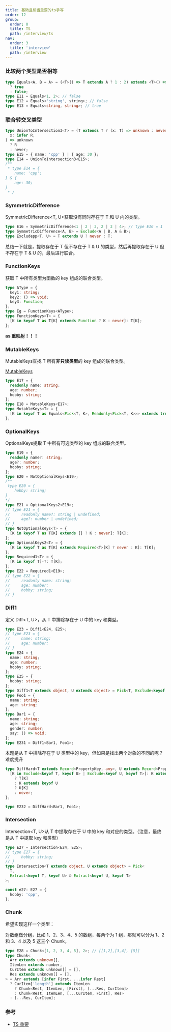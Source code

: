 ```yaml
---
title: 基础且相当重要的ts手写
order: 12
group:
  order: 0
  title: TS
  path: /interview/ts
nav:
  order: 3
  title: 'interview'
  path: /interview
---
```


### 比较两个类型是否相等

```ts
type Equals<A, B = A> = (<T>() => T extends A ? 1 : 2) extends <T>() => T extends B ? 1 : 2
  ? true
  : false;
type E11 = Equals<1, 2>; // false
type E12 = Equals<'string', string>; // false
type E13 = Equals<string, string>; // true
```

### 联合转交叉类型

```ts
type UnionToIntersection3<T> = (T extends T ? (x: T) => unknown : never) extends (
  x: infer R,
) => unknown
  ? R
  : never;
type E15 = { name: 'cpp' } | { age: 30 };
type E14 = UnionToIntersection3<E15>;
/**
 * type E14 = {
    name: 'cpp';
} & {
    age: 30;
}
 * /
```

### SymmetricDifference

SymmetricDifference<T, U>获取没有同时存在于 T 和 U 内的类型。

```ts
type E16 = SymmetricDifference<1 | 2 | 3, 2 | 3 | 4>; // type E16 = 1 | 4
type SymmetricDifference<A, B> = Exclude<A | B, A & B>;
type Excludepp<T, U> = T extends U ? never : T;
```

总结一下就是，提取存在于 T 但不存在于 T & U 的类型，然后再提取存在于 U 但不存在于 T & U 的，最后进行联合。

### FunctionKeys

获取 T 中所有类型为函数的 key 组成的联合类型。

```ts
type AType = {
  key1: string;
  key2: () => void;
  key3: Function;
};
type Eg = FunctionKeys<AType>;
type FunctionKeys<T> = {
  [K in keyof T as T[K] extends Function ? K : never]: T[K];
};
```

**as 重映射！！！**

### MutableKeys

MutableKeys<T>查找 T 所有**非只读类型**的 key 组成的联合类型。

[MutableKeys](https://github.com/type-challenges/type-challenges/issues?q=is%3Aissue+is%3Aopen+MutableKeys)

```ts
type E17 = {
  readonly name: string;
  age: number;
  hobby: string;
};
type E18 = MutableKeys<E17>;
type MutableKeys<T> = {
  [K in keyof T as Equals<Pick<T, K>, Readonly<Pick<T, K>>> extends true ? never : K]: T[K];
};
```

### OptionalKeys

OptionalKeys<T>提取 T 中所有可选类型的 key 组成的联合类型。

```ts
type E19 = {
  readonly name?: string;
  age?: number;
  hobby: string;
};
type E20 = NotOptionalKeys<E19>;
/**
 type E20 = {
    hobby: string;
}
*/
type E21 = OptionalKeys2<E19>;
// type E21 = {
//     readonly name?: string | undefined;
//     age?: number | undefined;
// }
type NotOptionalKeys<T> = {
  [K in keyof T as T[K] extends {} ? K : never]: T[K];
};
type OptionalKeys2<T> = {
  [K in keyof T as T[K] extends Required<T>[K] ? never : K]: T[K];
};
type Required1<T> = {
  [K in keyof T]-?: T[K];
};
type E22 = Required1<E19>;
// type E22 = {
//     readonly name: string;
//     age: number;
//     hobby: string;
// }
```

### Diff1

定义 Diff<T, U>，从 T 中排除存在于 U 中的 key 和类型。

```ts
type E23 = Diff1<E24, E25>;
// type E23 = {
//     name: string;
//     age: number;
// }
type E24 = {
  name: string;
  age: number;
  hobby: string;
};
type E25 = {
  hobby: string;
};
type Diff1<T extends object, U extends object> = Pick<T, Exclude<keyof T, keyof U>>;
type Foo1 = {
  name: string;
  age: string;
};
type Bar1 = {
  name: string;
  age: string;
  gender: number;
  say: () => void;
};
type E231 = Diff1<Bar1, Foo1>;
```

本题是从 T 中排除存在于 U 类型中的 key，但如果是找出两个对象的不同的呢？难度提升

```ts
type DiffHard<T extends Record<PropertyKey, any>, U extends Record<PropertyKey, any>> = {
  [K in Exclude<keyof T, keyof U> | Exclude<keyof U, keyof T>]: K extends keyof T
    ? T[K]
    : K extends keyof U
    ? U[K]
    : never;
};

type E232 = DiffHard<Bar1, Foo1>;
```

### Intersection

Intersection<T, U>从 T 中提取存在于 U 中的 key 和对应的类型。（注意，最终是从 T 中提取 key 和类型）

```ts
type E27 = Intersection<E24, E25>;
// type E27 = {
//     hobby: string;
// }
type Intersection<T extends object, U extends object> = Pick<
  T,
  Extract<keyof T, keyof U> & Extract<keyof U, keyof T>
>;

const e27: E27 = {
  hobby: 'cpp',
};
```

### Chunk

希望实现这样一个类型：

对数组做分组，比如 1、2、3、4、5 的数组，每两个为 1 组，那就可以分为 1、2 和 3、4 以及 5 这三个 Chunk。

```ts
type E28 = Chunk<[1, 2, 3, 4, 5], 2>; // [[1,2],[3,4], [5]]
type Chunk<
  Arr extends unknown[],
  ItemLen extends number,
  CurItem extends unknown[] = [],
  Res extends unknown[] = [],
> = Arr extends [infer First, ...infer Rest]
  ? CurItem['length'] extends ItemLen
    ? Chunk<Rest, ItemLen, [First], [...Res, CurItem]>
    : Chunk<Rest, ItemLen, [...CurItem, First], Res>
  : [...Res, CurItem];
```

### 参考

- [TS 重要](https://juejin.cn/post/6994102811218673700#heading-21)
